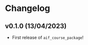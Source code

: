 # Changelog

<!--next-version-placeholder-->

## v0.1.0 (13/04/2023)

- First release of `aif_course_package`!